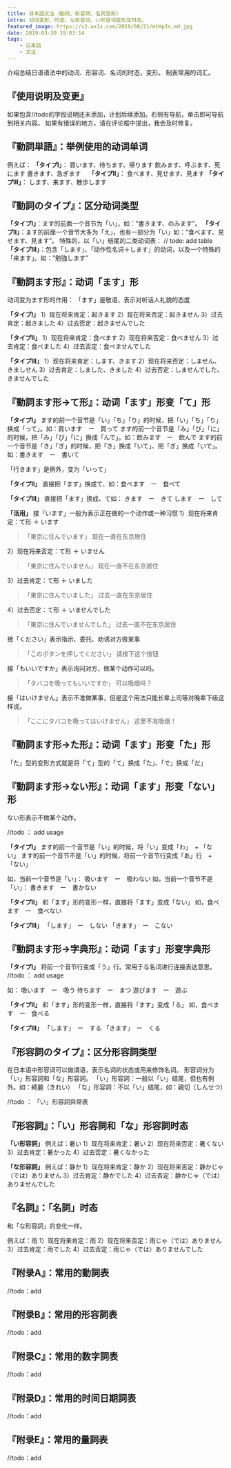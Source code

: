 ```yaml
---
title: 日本語文法（動詞、形容詞、名詞变形）
intro: 动词变形、时态，な形容词、い形容词变形及时态。
featured_image: https://s2.ax1x.com/2019/08/21/mtHpJx.md.jpg
date: 2019-03-30 19:03:14
tags: 
    - 日本語
    - 文法
---
```


介绍总结日语语法中的动词、形容词、名词的时态，变形。
制表常用的词汇。

## 『使用说明及变更』
如果包含//todo的字段说明还未添加，计划后续添加。右侧有导航，单击即可导航到相关内容。
如果有错误的地方，请在评论框中提出，我会及时修复。

## 『動詞単語』：举例使用的动词单词
例えば：
**「タイプⅠ」**：
買います、待ちます、帰ります
飲みます、呼ぶます、死にます
書きます、急ぎます　
**「タイプⅡ」**：
食べます、見せます、見ます
**「タイプⅢ」**：
します、来ます、散歩します

## 『動詞のタイプ』：区分动词类型
**「タイプⅠ」**：ます的前面一个音节为「い」，如：”書きます、のみます”。
**「タイプⅡ」**：ます的前面一个音节大多为「え」，也有一部分为「い」如：”食べます、見せます、見ます”。
特殊的，以「い」结尾的二类动词表：
// todo: add table
**「タイプⅢ」**：包含「します」、「动作性名词＋します」的动词，以及一个特殊的「来ます」。如：”勉強します”

## 『動詞ます形』：动词「ます」形
动词变为ます形的作用：
「ます」是敬语，表示对听话人礼貌的态度

**「タイプⅠ」**
1）现在将来肯定：起きます
2）现在将来否定：起きません
3）过去肯定：起きました
4）过去否定：起きませんでした

**「タイプⅡ」**
1）现在将来肯定：食べます
2）现在将来否定：食べません
3）过去肯定：食べました
4）过去否定：食べませんでした

**「タイプⅢ」**
1）现在将来肯定：します、きます
2）现在将来否定：しません、きましせん
3）过去肯定：しました、きました
4）过去否定：しませんでした、きませんでした

## 『動詞ます形->て形』：动词「ます」形变「て」形
**「タイプⅠ」**
ます的前一个音节是「い」「ち」「り」的时候，把「い」「ち」「り」换成「って」。如：買います　ー　買って
ます的前一个音节是「み」「び」「に」的时候，把「み」「び」「に」换成「んで」。如：飲みます　ー　飲んで
ます的前一个音节是「き」「ぎ」的时候，把「き」换成「いて」、把「ぎ」换成「いで」。如：書きます　ー　書いて

「行きます」是例外，变为「いって」

**「タイプⅡ」**
直接把「ます」换成て、如：食べます　ー　食べて

**「タイプⅢ」**
直接把「ます」换成、て如：
きます　ー　きて
します　ー　して

**「活用」**
接「います」一般为表示正在做的一个动作或一种习惯
1）现在将来肯定：て形 ＋ います
> 「東京に住んでいます」
>  现在一直在东京居住　

2）现在将来否定：て形 ＋ いません
> 「東京に住んでいません」
>  现在一直不在东京居住　

3）过去肯定：て形 ＋ いました
> 「東京に住んでいました」
>  过去一直在东京居住　

4）过去否定：て形 ＋ いませんでした
> 「東京に住んでいませんでした」
>  过去一直不在东京居住

接「ください」表示指示、委托、劝诱对方做某事
> 「このボタンを押してください」
>  请按下这个按钮

接「もいいですか」表示询问对方，做某个动作可以吗。
> 「タバコを吸ってもいいですか」
>  可以吸烟吗？

接「はいけません」表示不准做某事，但是这个用法只能长辈上司等对晚辈下级这样说。
> 「ここにタバコを吸ってはいけません」
>  这里不准吸烟！



## 『動詞ます形->た形』：动词「ます」形变「た」形
「た」型的变形方式就是将「て」型的「て」换成「た」、「で」换成「だ」

## 『動詞ます形->ない形』：动词「ます」形变「ない」形
ない形表示不做某个动作。

//todo ： add usage

**「タイプⅠ」**
ます的前一个音节是「い」的时候，将「い」变成「わ」　+ 「ない」
ます的前一个音节不是「い」的时候，将前一个音节行变成「あ」行　+ 「ない」

如，当前一个音节是「い」：
吸います　ー　吸わない
如，当前一个音节不是「い」：
書きます　ー　書かない

**「タイプⅡ」**
和「ます」形的变形一样，直接将「ます」变成「ない」
如，食べます　ー　食べない

**「タイプⅢ」**
「します」　ー　しない
「きます」　ー　こない

## 『動詞ます形->字典形』：动词「ます」形变字典形
**「タイプⅠ」**
将前一个音节行变成「う」行。常用于与名词进行连接表达意思。
//todo ： add usage

如：
吸います　ー　吸う
待ちます　ー　まつ
遊びます　ー　遊ぶ

**「タイプⅡ」**
和「ます」形的变形一样，直接将「ます」变成「る」
如，食べます　ー　食べる

**「タイプⅢ」**
「します」　ー　する
「きます」　ー　くる

## 『形容詞のタイプ』：区分形容詞类型
在日本语中形容词可以做谓语，表示名词的状态或用来修饰名词。
形容词分为「い」形容詞和「な」形容詞。
「い」形容詞：一般以「い」结尾，但也有例外。如：綺麗（きれい）
「な」形容詞：不以「い」结尾，如：親切（しんせつ）

//todo ： 「い」形容詞异常表

## 『形容詞』：「い」形容詞和「な」形容詞时态
**「い形容詞」**
例えば：暑い
1）现在将来肯定：暑い
2）现在将来否定：暑くない
3）过去肯定：暑かった
4）过去否定：暑くなかった

**「な形容詞」**
例えば：静か
1）现在将来肯定：静か
2）现在将来否定：静かじゃ（では）ありません
3）过去肯定：静かでした
4）过去否定：静かじゃ（では）ありませんでした

## 『名詞』：「名詞」时态
和「な形容詞」的变化一样。

例えば：雨
1）现在将来肯定：雨
2）现在将来否定：雨じゃ（では）ありません
3）过去肯定：雨でした
4）过去否定：雨じゃ（では）ありませんでした

## 『附录A』：常用的動詞表
//todo：add
## 『附录B』：常用的形容詞表
//todo：add
## 『附录C』：常用的数字詞表
//todo：add
## 『附录D』：常用的时间日期詞表
//todo：add
## 『附录E』：常用的量詞表
//todo：add



